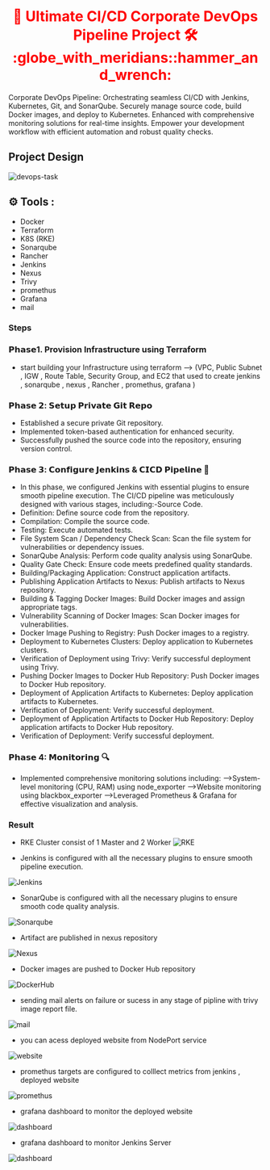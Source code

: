 <div align="center">
  <h1 style="color: red;">🚀 Ultimate CI/CD Corporate DevOps Pipeline Project 🛠️  :globe_with_meridians::hammer_and_wrench:</h1>
</div> 

Corporate DevOps Pipeline: Orchestrating seamless CI/CD with Jenkins, Kubernetes, Git, and SonarQube. Securely manage source code, build Docker images, and deploy to Kubernetes. Enhanced with comprehensive monitoring solutions for real-time insights. Empower your development workflow with efficient automation and robust quality checks.
##  Project Design
![devops-task](https://github.com/github/gh-copilot/assets/94086189/63039717-682c-4bc2-b129-74db4d81f449)

## :gear: Tools  :
- Docker
- Terraform
- K8S (RKE)
- Sonarqube
- Rancher
- Jenkins
- Nexus
- Trivy
- promethus
- Grafana
- mail


### Steps
### 𝗣𝗵𝗮𝘀𝗲1. Provision Infrastructure using Terraform
- start building your Infrastructure using terraform --> (VPC, Public Subnet , IGW , Route Table, Security Group,  and EC2 that used to create jenkins ,
 sonarqube  , nexus , Rancher , promethus, grafana )

### 𝗣𝗵𝗮𝘀𝗲 𝟮: 𝗦𝗲𝘁𝘂𝗽 𝗣𝗿𝗶𝘃𝗮𝘁𝗲 𝗚𝗶𝘁 𝗥𝗲𝗽𝗼
- Established a secure private Git repository.
- Implemented token-based authentication for enhanced security.
- Successfully pushed the source code into the repository, ensuring version control.

### 𝗣𝗵𝗮𝘀𝗲 𝟯: 𝗖𝗼𝗻𝗳𝗶𝗴𝘂𝗿𝗲 𝗝𝗲𝗻𝗸𝗶𝗻𝘀 & 𝗖𝗜𝗖𝗗 𝗣𝗶𝗽𝗲𝗹𝗶𝗻𝗲 🔧
- In this phase, we configured Jenkins with essential plugins to ensure smooth pipeline execution. The CI/CD pipeline was meticulously designed with various stages, including:-Source Code.
- Definition: Define source code from the repository.
- Compilation: Compile the source code.
- Testing: Execute automated tests.
- File System Scan / Dependency Check Scan: Scan the file system for vulnerabilities or dependency issues.
- SonarQube Analysis: Perform code quality analysis using SonarQube.
- Quality Gate Check: Ensure code meets predefined quality standards.
- Building/Packaging Application: Construct application artifacts.
- Publishing Application Artifacts to Nexus: Publish artifacts to Nexus repository.
- Building & Tagging Docker Images: Build Docker images and assign appropriate tags.
- Vulnerability Scanning of Docker Images: Scan Docker images for vulnerabilities.
- Docker Image Pushing to Registry: Push Docker images to a registry.
- Deployment to Kubernetes Clusters: Deploy application to Kubernetes clusters.
- Verification of Deployment using Trivy: Verify successful deployment using Trivy.
- Pushing Docker Images to Docker Hub Repository: Push Docker images to Docker Hub repository.
- Deployment of Application Artifacts to Kubernetes: Deploy application artifacts to Kubernetes.
- Verification of Deployment: Verify successful deployment.
- Deployment of Application Artifacts to Docker Hub Repository: Deploy application artifacts to Docker Hub repository.
- Verification of Deployment: Verify successful deployment.

### 𝗣𝗵𝗮𝘀𝗲 4: 𝗠𝗼𝗻𝗶𝘁𝗼𝗿𝗶𝗻𝗴 🔍
- Implemented comprehensive monitoring solutions including:
-->System-level monitoring (CPU, RAM) using node_exporter
-->Website monitoring using blackbox_exporter
-->Leveraged Prometheus & Grafana for effective visualization and analysis.

### Result 
- RKE Cluster consist of 1 Master and 2 Worker
![RKE](https://github.com/github/gh-copilot/assets/94086189/9f228bf2-ba78-45e7-be6b-35b2378bc08d)

- Jenkins is configured with all the necessary plugins to ensure smooth pipeline execution.

![Jenkins](https://github.com/github/gh-copilot/assets/94086189/be8c6be8-a402-4460-97a2-862b316590b1)

- SonarQube is configured with all the necessary plugins to ensure smooth code quality analysis.

![Sonarqube](https://github.com/github/gh-copilot/assets/94086189/a1650127-7b6f-4820-a654-6c4e69c7e862)

- Artifact    are    published    in    nexus    repository


![Nexus]((https://github.com/MhmdAbdo74/The-Ultimate-CICD-Corporate-DevOps-Pipeline-Project2/assets/94086189/d48ba094-c490-403e-bf81-6388b154bcf2))

- Docker images are pushed to Docker Hub repository

![DockerHub](https://github.com/MhmdAbdo74/The-Ultimate-CICD-Corporate-DevOps-Pipeline-Project2/assets/94086189/9ae6c194-990f-4b38-8a61-2fe58bcde6aa)

-  sending  mail  alerts on failure or sucess in any stage of pipline  with trivy  image report file.

![mail](https://github.com/github/gh-copilot/assets/94086189/60f2b5e7-ecb9-4772-b358-fae6f894de3a)



- you can acess deployed website from NodePort service

![website](https://github.com/github/gh-copilot/assets/94086189/4291ff37-67e4-480d-a1c3-bf64caede3cd)

- promethus  targets  are configured  to colllect metrics from jenkins , deployed website

![promethus](https://github.com/MhmdAbdo74/The-Ultimate-CICD-Corporate-DevOps-Pipeline-Project2/assets/94086189/b4e48068-c41a-4c57-af42-db6b6518ad0f)

- grafana dashboard to monitor the deployed website

![dashboard](https://github.com/github/gh-copilot/assets/94086189/cbad2ff7-843e-49e0-90bf-972cc6336bbb)


- grafana dashboard to monitor Jenkins Server

![dashboard](https://github.com/github/gh-copilot/assets/94086189/e014c240-863e-4b64-9d1e-b5ea4300a319)